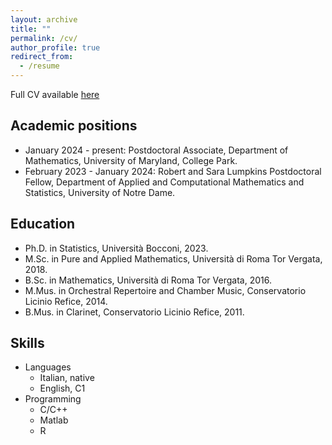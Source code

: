 ```yaml
---
layout: archive
title: ""
permalink: /cv/
author_profile: true
redirect_from:
  - /resume
---
```


Full CV available [here](/files/cv0224.pdf)

Academic positions
------
* January 2024 - present: Postdoctoral Associate, Department of Mathematics, University of Maryland, College Park. 
* February 2023 - January 2024: Robert and Sara Lumpkins Postdoctoral Fellow, Department of Applied and Computational Mathematics and Statistics, University of Notre Dame.

Education
------
* Ph.D. in Statistics, Università Bocconi, 2023.
* M.Sc. in Pure and Applied Mathematics, Università di Roma Tor Vergata, 2018.
* B.Sc. in Mathematics, Università di Roma Tor Vergata, 2016.
* M.Mus. in Orchestral Repertoire and Chamber Music, Conservatorio Licinio Refice, 2014.
* B.Mus. in Clarinet, Conservatorio Licinio Refice, 2011.

Skills
------
* Languages
  * Italian, native
  * English, C1 
* Programming
  * C/C++
  * Matlab
  * R
